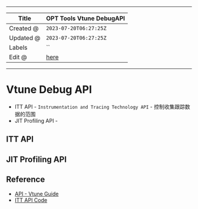 -----

| Title     | OPT Tools Vtune DebugAPI                             |
| --------- | ---------------------------------------------------- |
| Created @ | `2023-07-20T06:27:25Z`                               |
| Updated @ | `2023-07-20T06:27:25Z`                               |
| Labels    | \`\`                                                 |
| Edit @    | [here](https://github.com/junxnone/xwiki/issues/283) |

-----

# Vtune Debug API

  - ITT API - `Instrumentation and Tracing Technology API` - 控制收集跟踪数据的范围
  - JIT Profiling API -

## ITT API

## JIT Profiling API

## Reference

  - [API - Vtune
    Guide](https://www.intel.com/content/www/us/en/docs/vtune-profiler/user-guide/2023-0/api-support.html)
  - [ITT API Code](https://github.com/intel/ittapi)
